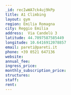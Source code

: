 ```yaml
---
_id: recIwWA7ck4uj9kPp
title: A1 Climbing
layout: gym
region: Emilia Romagna
city: Reggio Emilia
address:  Via Candelù 3
latitude: 44.7097587585449
longitude: 10.6416912078857
email: pareti@pareti.it
phone: +39 0521 647136
website: 
annual_fee: 
ingress_price: 
monthly_subscription_price: 
structures: 
staff: 
rent: 
---
```


